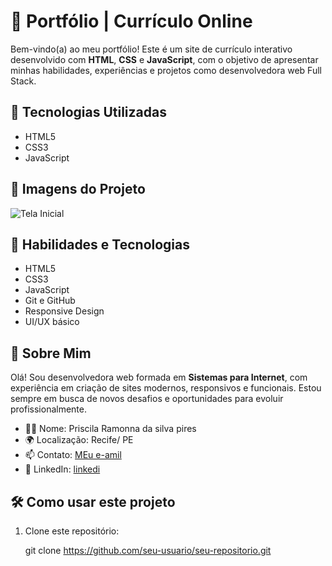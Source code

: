 # 💼 Portfólio | Currículo Online

Bem-vindo(a) ao meu portfólio! Este é um site de currículo interativo desenvolvido com **HTML**, **CSS** e **JavaScript**, com o objetivo de apresentar minhas habilidades, experiências e projetos como desenvolvedora web Full Stack.

## 🚀 Tecnologias Utilizadas

- HTML5
- CSS3
- JavaScript

## 📸 Imagens do Projeto

![Tela Inicial](./tela2.png)

## 🧠 Habilidades e Tecnologias

- HTML5
- CSS3
- JavaScript
- Git e GitHub
- Responsive Design
- UI/UX básico

## 🧑 Sobre Mim

Olá! Sou desenvolvedora web formada em **Sistemas para Internet**, com experiência em criação de sites modernos, responsivos e funcionais. Estou sempre em busca de novos desafios e oportunidades para evoluir profissionalmente.

- 👩‍💻 Nome: Priscila Ramonna da silva pires
- 🌍 Localização: Recife/ PE
- 📫 Contato: [MEu e-amil](mailto:princyrpiress@email.com)
- 💼 LinkedIn: [linkedi](https://github.com/Princyrr)


## 🛠 Como usar este projeto

1. Clone este repositório:
   
   git clone https://github.com/seu-usuario/seu-repositorio.git